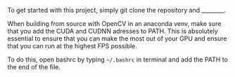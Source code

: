 To get started with this project, simply git clone the repository and ________.

When building from source with OpenCV in an anaconda venv, make sure that you add the CUDA and CUDNN adresses to PATH. This is absolutely essential to ensure that you can make the most out of your GPU and ensure that you can run at the highest FPS possible.

To do this, open bashrc by typing ```~/.bashrc``` in terminal and add the PATH to the end of the file.
